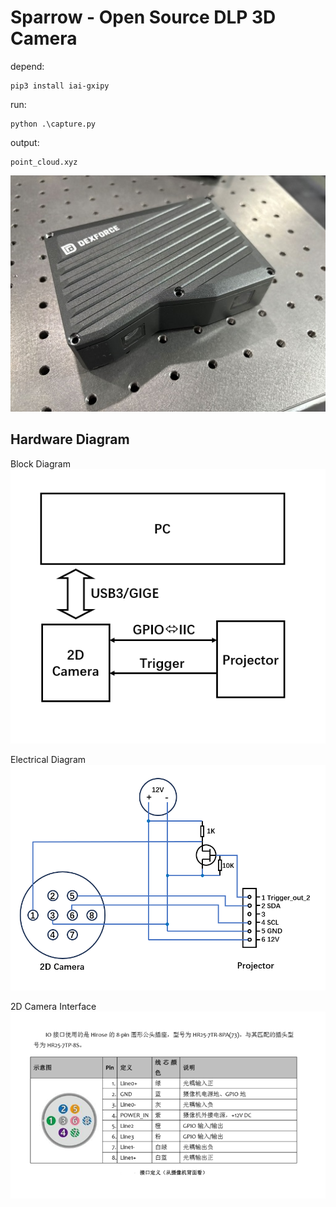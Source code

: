 # Sparrow - Open Source DLP 3D Camera
depend:
```
pip3 install iai-gxipy
```
run:
```
python .\capture.py
```
output:
```
point_cloud.xyz
```

![Finch](docs/img/finch.jpg)

## Hardware Diagram
Block Diagram
![Block Diagram](docs/img/block_diagram.png)

Electrical Diagram
![Electrical Diagram](docs/img/electrical_diagram.png)

2D Camera Interface
![2D Camera Interface](docs/img/camera_interface.png)